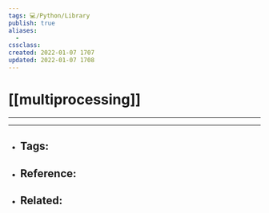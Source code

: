 ```yaml
---
tags: 💻️/Python/Library 
publish: true
aliases:
  - 
cssclass: 
created: 2022-01-07 1707
updated: 2022-01-07 1708
---
```


# [[multiprocessing]]

---



---

- Tags: 
	- 
- Reference:
	- 
- Related:
	- 
